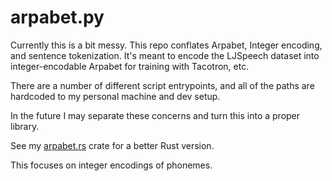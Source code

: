 arpabet.py
==========
Currently this is a bit messy. This repo conflates Arpabet, Integer encoding, and sentence tokenization.
It's meant to encode the LJSpeech dataset into integer-encodable Arpabet for training with Tacotron, etc.

There are a number of different script entrypoints, and all of the paths are hardcoded to my personal
machine and dev setup.

In the future I may separate these concerns and turn this into a proper library.

See my [arpabet.rs](https://github.com/echelon/arpabet.rs) crate 
for a better Rust version.

This focuses on integer encodings of phonemes.
